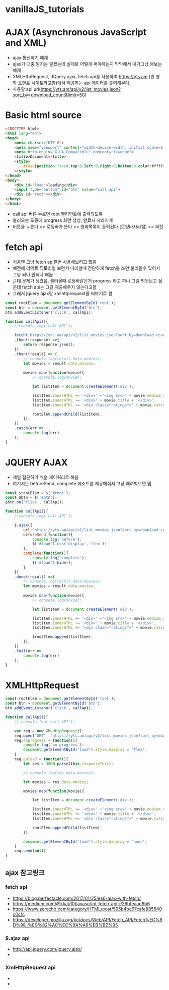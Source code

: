 # vanillaJS_tutorials

# AJAX (Asynchronous JavaScript and XML)
- ajax 통신하기 예제
- ajax가 대충 뭔지는 알겠는데 실제로 어떻게 써야하는지 막막해서 내가그냥 해보는 예제
- XMLHttpRequest, JQuery ajax, fetch api를 사용하여 https://yts.am (뭔 영화 토렌트 사이트라고함)에서 제공하는 api 데이터를 출력해본다.
- 사용할 api url(https://yts.am/api/v2/list_movies.json?sort_by=download_count&limit=50)


# Basic html source

```html
<!DOCTYPE html>
<html lang="en">
<head>
    <meta charset="UTF-8">
    <meta name="viewport" content="width=device-width, initial-scale=1.0">
    <meta http-equiv="X-UA-Compatible" content="ie=edge">
    <title>Document</title>
    <style>
        #load{position:fixed;top:0;left:0;right:0;bottom:0;color:#ffffff;background: rgba(0,0,0,0.5);display: none;justify-content: center;align-content: center;align-items: center;}
    </style>
</head>
<body>
    <div id="load">loading</div>
    <input type="button" id="btn" value="call api">
    <div id="root"></div>
</body>
</html>
```
- call api 버튼 누르면 root 엘리먼트에 출력되도록
- 불러오는 도중에 progress 화면 생성, 완료시 사라지게
- 버튼을 누른다 => 로딩바가 뜬다 => 영화목록이 출력된다.(로딩바사라짐) => 쨔잔


# fetch api
- 처음엔 그냥 fetch api한번 사용해보려고 했음
- 예전에 리액트 튜토리얼 보면서 따라할때 간단하게 fetch를 쓰면 불러올수 있어서 그냥 되나 안되나 해봄 
- 근데 문제가 생겼음, 불러올때 로딩바같은거 progress 라고 하나 그걸 띄워보고 싶은데 fetch api는 그걸 제공해주지 않는다고함
- 그래서 jquery ajax랑 xmlhttprequest를 써보기로 함


```javascript
const rootElem = document.getElementById('root');
const btn = document.getElementById('btn');
btn.addEventListener('click', callApi);

function callApi(){
    //console.log('call API');

    fetch('https://yts.am/api/v2/list_movies.json?sort_by=download_count&limit=50')
    .then((response) =>{
        return response.json();
    })
    .then((result) => {
        // console.log(result.data.movies);
        let movies = result.data.movies;
        
        movies.map(function(movie){
            // console.log(movie);

            let listItem = document.createElement('div');

            listItem.innerHTML += '<div>' +'<img src="'+ movie.medium_cover_image + '"/>'+ '</div>';
            listItem.innerHTML += '<div>' + movie.title + '</div>';
            listItem.innerHTML += '<div class="ratings">' + movie.rating + '</div>';

            rootElem.appendChild(listItem);
        });
    })
    .catch(err =>
        console.log(err)
    );
}
```


# JQUERY AJAX
- 제일 접근하기 쉬운 제이쿼리로 해봄
- 여기서는 beforeSend, complete 메소드를 제공해줘서 그냥 때려박으면 댐

```javascript
const $rootElem = $('#root');
const $btn = $('#btn');
$btn.on('click', callApi);

function callApi(){
    //console.log('call API');

    $.ajax({
        url:'https://yts.am/api/v2/list_movies.json?sort_by=download_count&limit=50',
        beforeSend:function(){
            console.log('before');
            $('#load').css('display','flex');
        },
        complete:function(){
            console.log('complete');
            $('#load').hide();
        }
    })
    .done((result) =>{
        // console.log(result.data.movies);
        let movies = result.data.movies;
        
        movies.map(function(movie){
            // console.log(movie);

            let listItem = document.createElement('div');

            listItem.innerHTML += '<div>' +'<img src="'+ movie.medium_cover_image + '"/>'+ '</div>';
            listItem.innerHTML += '<div>' + movie.title + '</div>';
            listItem.innerHTML += '<div class="ratings">' + movie.rating + '</div>';

            $rootElem.append(listItem);
        });
    })
    .fail(err =>
        console.log(err)
    );
}
```



# XMLHttpRequest  

```javascript
const rootElem = document.getElementById('root');
const btn = document.getElementById('btn');
btn.addEventListener('click', callApi);

function callApi(){
    // console.log('call API');

    var req = new XMLHttpRequest();
    req.open('GET', 'https://yts.am/api/v2/list_movies.json?sort_by=download_count&limit=50', true);
    req.onprogress = function(){
        console.log('on progress');
        document.getElementById('load').style.display = 'flex';
    }
    req.onload = function(){
        let res = JSON.parse(this.responseText);

        // console.log(res.data.movies);

        let movies = res.data.movies;

        movies.map(function(movie){

            let listItem = document.createElement('div');

            listItem.innerHTML += '<div>' +'<img src="'+ movie.medium_cover_image + '"/>'+ '</div>';
            listItem.innerHTML += '<div>' + movie.title + '</div>';
            listItem.innerHTML += '<div class="ratings">' + movie.rating + '</div>';

            rootElem.appendChild(listItem);
        });

        document.getElementById('load').style.display = 'none';
    }
    req.send(null);
}
```

## ajax 참고링크
### fetch api
- https://blog.perfectacle.com/2017/01/25/es6-ajax-with-fetch/
- https://medium.com/@kkak10/javascript-fetch-api-e26bfeaad9b6
- https://www.zerocho.com/category/HTML/post/595b4bc97cafe885540c0c1c
- https://developer.mozilla.org/ko/docs/Web/API/Fetch_API/Fetch%EC%9D%98_%EC%82%AC%EC%9A%A9%EB%B2%95

### $.ajax api
- http://api.jquery.com/jquery.ajax/
-

### XmlHttpRequest api
-
-



